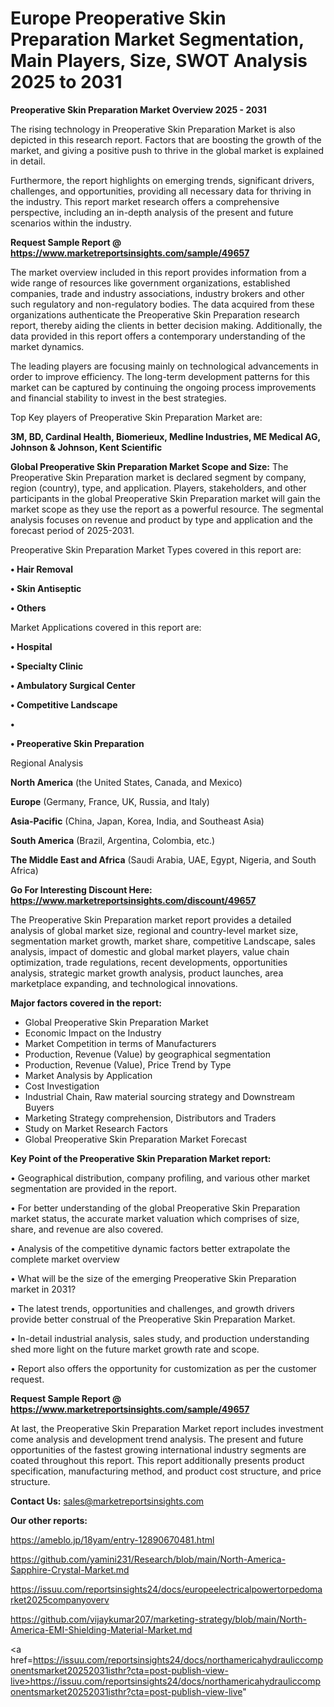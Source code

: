 # Europe Preoperative Skin Preparation Market Segmentation, Main Players, Size, SWOT Analysis 2025 to 2031

<Strong> Preoperative Skin Preparation Market Overview 2025 - 2031</strong>

The rising technology in Preoperative Skin Preparation Market is also depicted in this research report. Factors that are boosting the growth of the market, and giving a positive push to thrive in the global market is explained in detail.

Furthermore, the report highlights on emerging trends, significant drivers, challenges, and opportunities, providing all necessary data for thriving in the industry. This report market research offers a comprehensive perspective, including an in-depth analysis of the present and future scenarios within the industry.

<strong>Request Sample Report @ <a href=https://www.marketreportsinsights.com/sample/49657>https://www.marketreportsinsights.com/sample/49657</a></strong>

The market overview included in this report provides information from a wide range of resources like government organizations, established companies, trade and industry associations, industry brokers and other such regulatory and non-regulatory bodies. The data acquired from these organizations authenticate the Preoperative Skin Preparation research report, thereby aiding the clients in better decision making. Additionally, the data provided in this report offers a contemporary understanding of the market dynamics.

The leading players are focusing mainly on technological advancements in order to improve efficiency. The long-term development patterns for this market can be captured by continuing the ongoing process improvements and financial stability to invest in the best strategies.

Top Key players of Preoperative Skin Preparation Market are:

<strong>3M, BD, Cardinal Health, Biomerieux, Medline Industries, ME Medical AG, Johnson & Johnson, Kent Scientific</strong>

<strong><b>Global Preoperative Skin Preparation Market Scope and Size:</b></strong>
The Preoperative Skin Preparation market is declared segment by company, region (country), type, and application. Players, stakeholders, and other participants in the global Preoperative Skin Preparation market will gain the market scope as they use the report as a powerful resource. The segmental analysis focuses on revenue and product by type and application and the forecast period of 2025-2031.

Preoperative Skin Preparation Market Types covered in this report are:

<strong>•  Hair Removal

•  Skin Antiseptic

•  Others</strong>

Market Applications covered in this report are:

<strong>•  Hospital

•  Specialty Clinic

•  Ambulatory Surgical Center

•  Competitive Landscape

•  

•  Preoperative Skin Preparation</strong> 

Regional Analysis

<strong>North America</strong> (the United States, Canada, and Mexico)

<strong>Europe</strong> (Germany, France, UK, Russia, and Italy)

<strong>Asia-Pacific</strong> (China, Japan, Korea, India, and Southeast Asia)

<strong>South America</strong> (Brazil, Argentina, Colombia, etc.)

<strong>The Middle East and Africa</strong> (Saudi Arabia, UAE, Egypt, Nigeria, and South Africa)

<strong>Go For Interesting Discount Here: <a href=https://www.marketreportsinsights.com/discount/49657>https://www.marketreportsinsights.com/discount/49657</a></strong>

The Preoperative Skin Preparation market report provides a detailed analysis of global market size, regional and country-level market size, segmentation market growth, market share, competitive Landscape, sales analysis, impact of domestic and global market players, value chain optimization, trade regulations, recent developments, opportunities analysis, strategic market growth analysis, product launches, area marketplace expanding, and technological innovations.

<strong><b>Major factors covered in the report:</b></strong>
<ul>
  <li>Global Preoperative Skin Preparation Market </li>
  <li>Economic Impact on the Industry</li>
  <li>Market Competition in terms of Manufacturers</li>
  <li>Production, Revenue (Value) by geographical segmentation</li>
  <li>Production, Revenue (Value), Price Trend by Type</li>
  <li>Market Analysis by Application</li>
  <li>Cost Investigation</li>
  <li>Industrial Chain, Raw material sourcing strategy and Downstream Buyers</li>
  <li>Marketing Strategy comprehension, Distributors and Traders</li>
  <li>Study on Market Research Factors</li>
  <li>Global Preoperative Skin Preparation Market Forecast</li>
</ul>

<strong><b>Key Point of the Preoperative Skin Preparation Market report:</b></strong>

• Geographical distribution, company profiling, and various other market segmentation are provided in the report.

• For better understanding of the global Preoperative Skin Preparation market status, the accurate market valuation which comprises of size, share, and revenue are also covered.

• Analysis of the competitive dynamic factors better extrapolate the complete market overview

• What will be the size of the emerging Preoperative Skin Preparation market in 2031?

• The latest trends, opportunities and challenges, and growth drivers provide better construal of the Preoperative Skin Preparation Market.

• In-detail industrial analysis, sales study, and production understanding shed more light on the future market growth rate and scope.

• Report also offers the opportunity for customization as per the customer request.

<strong>Request Sample Report @ <a href=https://www.marketreportsinsights.com/sample/49657>https://www.marketreportsinsights.com/sample/49657</a></strong>

At last, the Preoperative Skin Preparation Market report includes investment come analysis and development trend analysis. The present and future opportunities of the fastest growing international industry segments are coated throughout this report. This report additionally presents product specification, manufacturing method, and product cost structure, and price structure.

<strong>Contact Us:</strong>
sales@marketreportsinsights.com

<strong>Our other reports:</strong>

<a href=https://ameblo.jp/18yam/entry-12890670481.html>https://ameblo.jp/18yam/entry-12890670481.html</a>

<a href=https://github.com/yamini231/Research/blob/main/North-America-Sapphire-Crystal-Market.md>https://github.com/yamini231/Research/blob/main/North-America-Sapphire-Crystal-Market.md</a>

<a href=https://issuu.com/reportsinsights24/docs/europeelectricalpowertorpedomarket2025companyoverv>https://issuu.com/reportsinsights24/docs/europeelectricalpowertorpedomarket2025companyoverv</a>

<a href=https://github.com/vijaykumar207/marketing-strategy/blob/main/North-America-EMI-Shielding-Material-Market.md>https://github.com/vijaykumar207/marketing-strategy/blob/main/North-America-EMI-Shielding-Material-Market.md</a>

<a href=https://issuu.com/reportsinsights24/docs/northamericahydrauliccomponentsmarket20252031isthr?cta=post-publish-view-live>https://issuu.com/reportsinsights24/docs/northamericahydrauliccomponentsmarket20252031isthr?cta=post-publish-view-live</a>"
